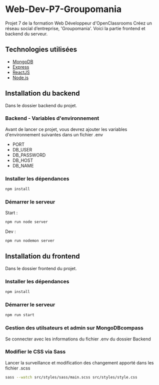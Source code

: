 # Web-Dev-P7-Groupomania

Projet 7 de la formation Web Développeur d'OpenClassrooms Créez un réseau social d’entreprise, 'Groupomania'. Voici la partie frontend et backend du serveur.

## Technologies utilisées

- [MongoDB]
- [Express]
- [ReactJS]
- [Node.js]

## Installation du backend

Dans le dossier backend du projet.

### Backend - Variables d'environnement

Avant de lancer ce projet, vous devrez ajouter les variables d'environnement suivantes dans un fichier .env

- PORT
- DB_USER
- DB_PASSWORD
- DB_HOST
- DB_NAME

### Installer les dépendances

```bash
npm install
```

### Démarrer le serveur

Start :

```bash
npm run node server
```

Dev :

```bash
npm run nodemon server
```

## Installation du frontend

Dans le dossier frontend du projet.

### Installer les dépendances

```bash
npm install
```

### Démarrer le serveur

```bash
npm run start
```

### Gestion des utilsateurs et admin sur MongoDBcompass
Se connecter avec les informations du fichier .env du dossier Backend 

### Modifier le CSS via Sass

Lancer la surveillance et modification des changement apporté dans les fichier .scss

```bash
sass --watch src/styles/sass/main.scss src/styles/style.css
```

[reactjs]: https://fr.reactjs.org/
[node.js]: http://nodejs.org
[mongodb]: https://www.mongodb.com/
[express]: http://expressjs.com
[//]: # "order for gitfolio"
